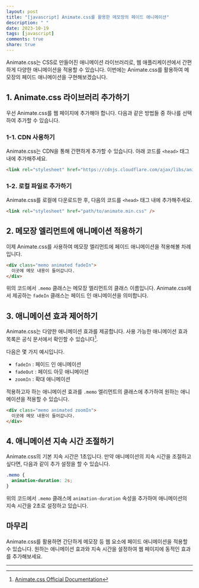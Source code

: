 ```yaml
---
layout: post
title: "[javascript] Animate.css를 활용한 메모장의 페이드 애니메이션"
description: " "
date: 2023-10-19
tags: [javascript]
comments: true
share: true
---
```


Animate.css는 CSS로 만들어진 애니메이션 라이브러리로, 웹 애플리케이션에서 간편하게 다양한 애니메이션을 적용할 수 있습니다. 이번에는 Animate.css를 활용하여 메모장의 페이드 애니메이션을 구현해보겠습니다.

## 1. Animate.css 라이브러리 추가하기

우선 Animate.css를 웹 페이지에 추가해야 합니다. 다음과 같은 방법들 중 하나를 선택하여 추가할 수 있습니다.

### 1-1. CDN 사용하기

Animate.css는 CDN을 통해 간편하게 추가할 수 있습니다. 아래 코드를 `<head>` 태그 내에 추가해주세요.

```html
<link rel="stylesheet" href="https://cdnjs.cloudflare.com/ajax/libs/animate.css/4.1.1/animate.min.css" />
```

### 1-2. 로컬 파일로 추가하기

Animate.css를 로컬에 다운로드한 후, 다음의 코드를 `<head>` 태그 내에 추가해주세요.

```html
<link rel="stylesheet" href="path/to/animate.min.css" />
```

## 2. 메모장 엘리먼트에 애니메이션 적용하기

이제 Animate.css를 사용하여 메모장 엘리먼트에 페이드 애니메이션을 적용해볼 차례입니다.

```html
<div class="memo animated fadeIn">
  이곳에 메모 내용이 들어갑니다.
</div>
```

위의 코드에서 `.memo` 클래스는 메모장 엘리먼트의 클래스 이름입니다. Animate.css에서 제공하는 `fadeIn` 클래스는 페이드 인 애니메이션을 의미합니다.

## 3. 애니메이션 효과 제어하기

Animate.css는 다양한 애니메이션 효과를 제공합니다. 사용 가능한 애니메이션 효과 목록은 공식 문서에서 확인할 수 있습니다[^1^].

다음은 몇 가지 예시입니다.

- `fadeIn` : 페이드 인 애니메이션
- `fadeOut` : 페이드 아웃 애니메이션
- `zoomIn` : 확대 애니메이션

적용하고자 하는 애니메이션 효과를 `.memo` 엘리먼트의 클래스에 추가하여 원하는 애니메이션을 적용할 수 있습니다.

```html
<div class="memo animated zoomIn">
  이곳에 메모 내용이 들어갑니다.
</div>
```

## 4. 애니메이션 지속 시간 조절하기

Animate.css의 기본 지속 시간은 1초입니다. 만약 애니메이션의 지속 시간을 조절하고 싶다면, 다음과 같이 추가 설정을 할 수 있습니다.

```css
.memo {
  animation-duration: 2s;
}
```

위의 코드에서 `.memo` 클래스에 `animation-duration` 속성을 추가하여 애니메이션의 지속 시간을 2초로 설정하고 있습니다.

## 마무리

Animate.css를 활용하면 간단하게 메모장 등 웹 요소에 페이드 애니메이션을 적용할 수 있습니다. 원하는 애니메이션 효과와 지속 시간을 설정하여 웹 페이지에 동적인 효과를 추가해보세요.

[^1^]: [Animate.css Official Documentation](https://animate.style/)

---